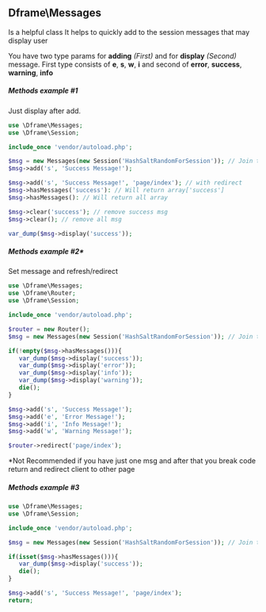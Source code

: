 ## Dframe\Messages
Is a helpful class It helps to quickly add to the session messages that may display user

You have two type params for **adding** *(First)* and for **display** *(Second)* message. First type consists of **e**, **s**, **w**, **i** and second of **error**, **success**, **warning**, **info**



##### Methods example #1
Just display after add.
```php
use \Dframe\Messages;
use \Dframe\Session;

include_once 'vendor/autoload.php';

$msg = new Messages(new Session('HashSaltRandomForSession')); // Join the current session
$msg->add('s', 'Success Message!');

$msg->add('s', 'Success Message!', 'page/index'); // with redirect 
$msg->hasMessages('success'): // Will return array['success']
$msg->hasMessages(): // Will return all array

$msg->clear('success'); // remove success msg
$msg->clear(); // remove all msg

var_dump($msg->display('success'));
```


##### Methods example #2*
Set message and refresh/redirect
```php
use \Dframe\Messages;
use \Dframe\Router;
use \Dframe\Session;

include_once 'vendor/autoload.php';

$router = new Router();
$msg = new Messages(new Session('HashSaltRandomForSession')); // Join the current session

if(!empty($msg->hasMessages())){
   var_dump($msg->display('success'));
   var_dump($msg->display('error'));
   var_dump($msg->display('info'));
   var_dump($msg->display('warning'));
   die();
}

$msg->add('s', 'Success Message!'); 
$msg->add('e', 'Error Message!'); 
$msg->add('i', 'Info Message!'); 
$msg->add('w', 'Warning Message!');

$router->redirect('page/index');

```

*Not Recommended if you have just one msg and after that you break code return and redirect client to other page

##### Methods example #3

```php
use \Dframe\Messages;
use \Dframe\Session;

include_once 'vendor/autoload.php';

$msg = new Messages(new Session('HashSaltRandomForSession')); // Join the current session

if(isset($msg->hasMessages())){
   var_dump($msg->display('success'));
   die();
}

$msg->add('s', 'Success Message!', 'page/index');
return;

```



